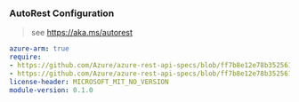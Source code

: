 ### AutoRest Configuration

> see https://aka.ms/autorest

``` yaml
azure-arm: true
require:
- https://github.com/Azure/azure-rest-api-specs/blob/ff7b8e12e78b352561e2e470dd045be310a313fa/specification/connectedcache/resource-manager/readme.md
- https://github.com/Azure/azure-rest-api-specs/blob/ff7b8e12e78b352561e2e470dd045be310a313fa/specification/connectedcache/resource-manager/readme.go.md
license-header: MICROSOFT_MIT_NO_VERSION
module-version: 0.1.0

```